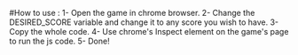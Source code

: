 #How to use :
1- Open the game in chrome browser.
2- Change the DESIRED_SCORE variable and change it to any score you wish to have.
3- Copy the whole code.
4- Use chrome's Inspect element on the game's page to run the js code.
5- Done!
